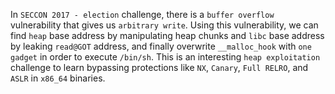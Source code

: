 In `SECCON 2017 - election` challenge, there is a `buffer overflow` vulnerability that gives us `arbitrary write`. Using this vulnerability, we can find `heap` base address by manipulating heap chunks and `libc` base address by leaking `read@GOT` address, and finally overwrite `__malloc_hook` with `one gadget` in order to execute `/bin/sh`. This is an interesting `heap exploitation` challenge to learn bypassing protections like `NX`, `Canary`, `Full RELRO`, and `ASLR` in `x86_64` binaries.